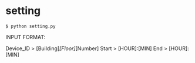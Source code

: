 # setting

```
$ python setting.py
```
INPUT FORMAT:

Device_ID > [Building]_[Floor]_[Number]
Start     > [HOUR]:[MIN]
End       > [HOUR]:[MIN]
